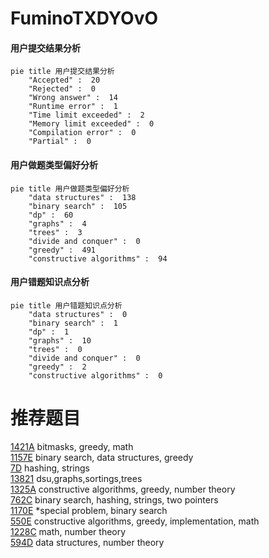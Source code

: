 # FuminoTXDYOvO

<!-- tabs:start -->



#### **用户提交结果分析**

```mermaid
pie title 用户提交结果分析
    "Accepted" :  20
    "Rejected" :  0
    "Wrong answer" :  14
    "Runtime error" :  1
    "Time limit exceeded" :  2
    "Memory limit exceeded" :  0
    "Compilation error" :  0
    "Partial" :  0
```

#### **用户做题类型偏好分析**

```mermaid
pie title 用户做题类型偏好分析
    "data structures" :  138
    "binary search" :  105
    "dp" :  60
    "graphs" :  4
    "trees" :  3
    "divide and conquer" :  0
    "greedy" :  491
    "constructive algorithms" :  94
```
#### **用户错题知识点分析**

```mermaid
pie title 用户错题知识点分析
    "data structures" :  0
    "binary search" :  1
    "dp" :  1
    "graphs" :  10
    "trees" :  0
    "divide and conquer" :  0
    "greedy" :  2
    "constructive algorithms" :  0
```



<!-- tabs:end -->
# 推荐题目
[1421A](https://codeforces.com/contest/1421/problem/A)		bitmasks,
                        greedy,
                        math		  
[1157E](https://codeforces.com/contest/1157/problem/E)		binary search,
                        data structures,
                        greedy		  
[7D](https://codeforces.com/contest/7/problem/D)		hashing,
                        strings		  
[13821](https://codeforces.com/contest/1382/problem/1)		dsu,graphs,sortings,trees		  
[1325A](https://codeforces.com/contest/1325/problem/A)		constructive algorithms,
                        greedy,
                        number theory		  
[762C](https://codeforces.com/contest/762/problem/C)		binary search,
                        hashing,
                        strings,
                        two pointers		  
[1170E](https://codeforces.com/contest/1170/problem/E)		*special problem,
                        binary search		  
[550E](https://codeforces.com/contest/550/problem/E)		constructive algorithms,
                        greedy,
                        implementation,
                        math		  
[1228C](https://codeforces.com/contest/1228/problem/C)		math,
                        number theory		  
[594D](https://codeforces.com/contest/594/problem/D)		data structures,
                        number theory		  
